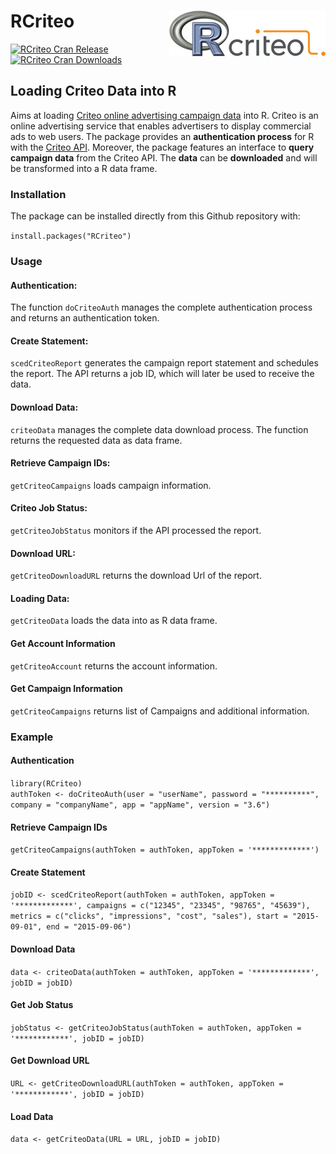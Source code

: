 RCriteo <img src="man/figures/RCriteo.png" align="right" />
========================================================

[![RCriteo Cran Release](https://www.r-pkg.org/badges/version-last-release/RCriteo)](http://cran.rstudio.com/web/packages/RCriteo/index.html) [![RCriteo Cran Downloads](http://cranlogs.r-pkg.org/badges/RCriteo)](http://cran.rstudio.com/web/packages/RCriteo/index.html)


## Loading Criteo Data into R

Aims at loading [Criteo online advertising campaign data](http://www.criteo.com/) into R. Criteo is an online advertising service that enables advertisers to display commercial ads to web users.
The package provides an **authentication process** for R with the [Criteo API](http://kb.criteo.com/advertising/content/5/27/en/api.html).
Moreover, the package features an interface to **query campaign data** from the Criteo API.
The **data** can be **downloaded** and will be transformed into a R data frame.

### Installation

The package can be installed directly from this Github repository with:

`install.packages("RCriteo")`  

### Usage ###

#### Authentication:

The function `doCriteoAuth` manages the complete authentication process and returns an authentication token.

#### Create Statement:

`scedCriteoReport` generates the campaign report statement and schedules the report.
The API returns a job ID, which will later be used to receive the data.

#### Download Data:

`criteoData` manages the complete data download process. The function returns the requested data as data frame.

#### Retrieve Campaign IDs:

`getCriteoCampaigns` loads campaign information.

#### Criteo Job Status:

`getCriteoJobStatus` monitors if the API processed the report.

#### Download URL:

`getCriteoDownloadURL` returns the download Url of the report.

#### Loading Data:

`getCriteoData` loads the data into as R data frame.

#### Get Account Information

`getCriteoAccount` returns the account information.

#### Get Campaign Information

`getCriteoCampaigns` returns list of Campaigns and additional information.

### Example

#### Authentication
`library(RCriteo)`  
`authToken <- doCriteoAuth(user = "userName",
                            password = "**********",
                            company = "companyName",
                            app = "appName",
                            version = "3.6")`
#### Retrieve Campaign IDs
`getCriteoCampaigns(authToken = authToken,
                      appToken = '*************')`
#### Create Statement
`jobID <- scedCriteoReport(authToken = authToken,
                      appToken = '*************',
                      campaigns = c("12345", "23345", "98765", "45639"),
                      metrics = c("clicks", "impressions", "cost", "sales"),
                      start = "2015-09-01",
                      end = "2015-09-06")`
#### Download Data
`data <- criteoData(authToken = authToken,
                    appToken = '*************',
                    jobID = jobID)`
#### Get Job Status
`jobStatus <- getCriteoJobStatus(authToken = authToken,
                            appToken = '************',
                            jobID = jobID)`
#### Get Download URL
`URL <- getCriteoDownloadURL(authToken = authToken,
                              appToken = '************',
                              jobID = jobID)`
#### Load Data
`data <- getCriteoData(URL = URL,
                        jobID = jobID)`